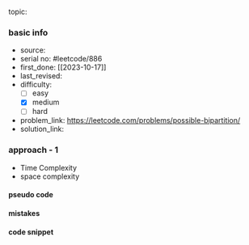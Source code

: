 topic:

### basic info
- source: 
- serial no: #leetcode/886 
- first_done: [[2023-10-17]]
- last_revised:
- difficulty:
	- [ ] easy
	- [x] medium
	- [ ] hard
- problem_link: https://leetcode.com/problems/possible-bipartition/
- solution_link:

### approach - 1
- Time Complexity
- space complexity

#### pseudo code

#### mistakes

#### code snippet
```python

```